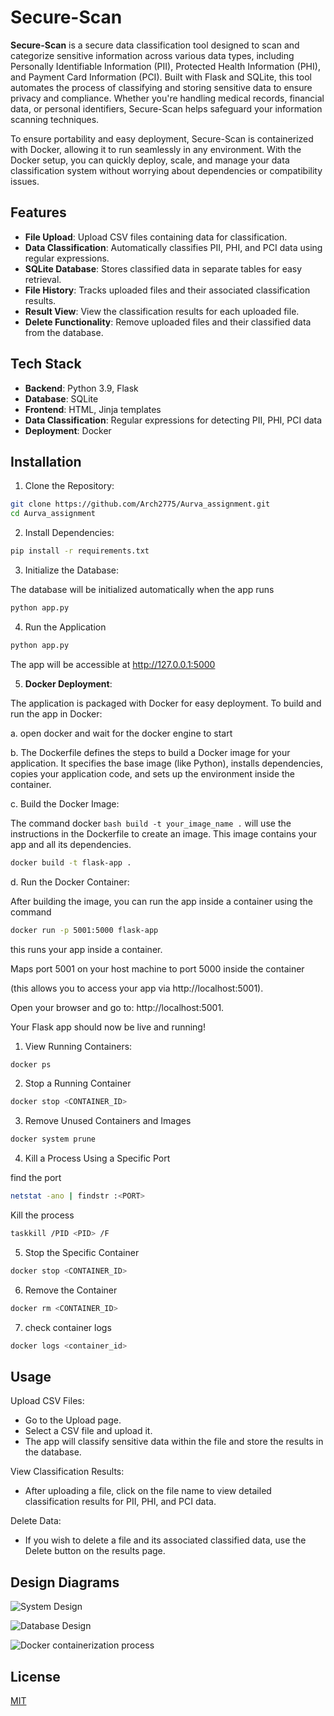 
# Secure-Scan

**Secure-Scan** is a secure data classification tool designed to scan and categorize sensitive information across various data types, including Personally Identifiable Information (PII), Protected Health Information (PHI), and Payment Card Information (PCI). Built with Flask and SQLite, this tool automates the process of classifying and storing sensitive data to ensure privacy and compliance. Whether you're handling medical records, financial data, or personal identifiers, Secure-Scan helps safeguard your information scanning techniques.

To ensure portability and easy deployment, Secure-Scan is containerized with Docker, allowing it to run seamlessly in any environment. With the Docker setup, you can quickly deploy, scale, and manage your data classification system without worrying about dependencies or compatibility issues.




## Features

- **File Upload**: Upload CSV files containing data for classification.
- **Data Classification**: Automatically classifies PII, PHI, and PCI data using regular expressions.
- **SQLite Database**: Stores classified data in separate tables for easy retrieval.
- **File History**: Tracks uploaded files and their associated classification results.
- **Result View**: View the classification results for each uploaded file.
- **Delete Functionality**: Remove uploaded files and their classified data from the database.


## Tech Stack

- **Backend**: Python 3.9, Flask
- **Database**: SQLite
- **Frontend**: HTML, Jinja templates
- **Data Classification**: Regular expressions for detecting PII, PHI, PCI data
- **Deployment**: Docker


## Installation

1. Clone the Repository:

```bash
git clone https://github.com/Arch2775/Aurva_assignment.git
cd Aurva_assignment
```

2. Install Dependencies:

```bash
pip install -r requirements.txt
```

3. Initialize the Database:

The database will be initialized automatically when the app runs

```bash
python app.py
```

4. Run the Application

```bash
python app.py
```

The app will be accessible at http://127.0.0.1:5000 

5. **Docker Deployment**:


The application is packaged with Docker for easy deployment. To build and run the app in Docker:

a. open docker and wait for the docker engine to start

b. The Dockerfile defines the steps to build a Docker image for your application. It specifies the base image (like Python), installs dependencies, copies your application code, and sets up the environment inside the container.

c. Build the Docker Image:

The command docker ```bash build -t your_image_name .``` will use the instructions in the Dockerfile to create an image. This image contains your app and all its dependencies.

```bash
docker build -t flask-app .
```

d. Run the Docker Container:

After building the image, you can run the app inside a container using the command

```bash
docker run -p 5001:5000 flask-app
```
 this runs your app inside a container.

Maps port 5001 on your host machine to port 5000 inside the container

 (this allows you to access your app via http://localhost:5001).

Open your browser and go to: http://localhost:5001.

Your Flask app should now be live and running!

1. View Running Containers:

 ```bash
docker ps
 ```
2. Stop a Running Container

```bash
docker stop <CONTAINER_ID>
```

3. Remove Unused Containers and Images

```bash
docker system prune
```

4. Kill a Process Using a Specific Port

find the port 

```bash
netstat -ano | findstr :<PORT>
```

Kill the process

```bash
taskkill /PID <PID> /F
```

5. Stop the Specific Container

```bash
docker stop <CONTAINER_ID>
```

6. Remove the Container

```bash
docker rm <CONTAINER_ID>
```

7. check container logs 

```bash
docker logs <container_id>
```






    
## Usage

Upload CSV Files:

- Go to the Upload page.
- Select a CSV file and upload it.
- The app will classify sensitive data within the file and store the results in the database.

View Classification Results:

- After uploading a file, click on the file name to view detailed classification results for PII, PHI, and PCI data.

Delete Data:

- If you wish to delete a file and its associated classified data, use the Delete button on the results page.

## Design Diagrams 

![System Design](ss/1.jpg)

![Database Design](ss/2.jpg)

![Docker containerization process](ss/3.jpg)






## License

[MIT](https://choosealicense.com/licenses/mit/)

